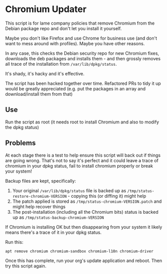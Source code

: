 # Chromium Updater

This script is for lame company policies that remove Chromium from the Debian package repo and don't let you install it yourself.

Maybe you don't like Firefox and use Chrome for business use (and don't want to mess around with profiles). Maybe you have other reasons.

In any case, this checks the Debian security repo for new Chromium fixes, downloads the deb packages and installs them - and then grossly removes all trace of the installation from `/var/lib/dpkg/status`.

It's shady, it's hacky and it's effective.

The script has been hacked together over time. Refactored PRs to tidy it up would be greatly appreciated (e.g. put the packages in an array and download/install them from that)

## Use

Run the script as root (it needs root to install Chromium and also to modify the dpkg status)

## Problems

At each stage there is a test to help ensure this script will back out if things are going wrong. That's not to say it's perfect and it could leave a trace of chromium in your dpkg status, fail to install chromium properly or break your system!

Backup files are kept, specifically:

1. Your original `/var/lib/dpkg/status` file is backed up as `/tmp/status-restore-chromium-VERSION` - copying this (or diffing it) might help
2. The patch applied is stored as `/tmp/status-chromium-VERSION.patch` and might help recover things
3. The post-installation (including all the Chromium bits) status is backed up as `/tmp/status-backup-chromium-VERSION`

If Chromium is installing OK but then disappearing from your system it likely means there's a trace of it in your dpkg status.

Run this:

```
apt remove chromium chromium-sandbox chromium-l10n chromium-driver
```

Once this has complete, run your org's update application and reboot. Then try this script again.
